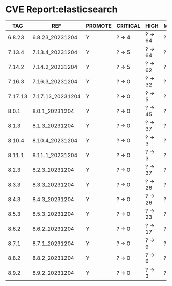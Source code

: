 # CVE Report:elasticsearch
|   TAG   |       REF        | PROMOTE | CRITICAL |  HIGH   |  MEDIUM  |   LOW    | UNKNOWN |
|---------|------------------|---------|----------|---------|----------|----------|---------|
| 6.8.23  | 6.8.23_20231204  | Y       | ? -> 4   | ? -> 64 | ? -> 495 | ? -> 555 | ? -> 0  |
| 7.13.4  | 7.13.4_20231204  | Y       | ? -> 5   | ? -> 64 | ? -> 378 | ? -> 264 | ? -> 1  |
| 7.14.2  | 7.14.2_20231204  | Y       | ? -> 5   | ? -> 62 | ? -> 381 | ? -> 264 | ? -> 1  |
| 7.16.3  | 7.16.3_20231204  | Y       | ? -> 0   | ? -> 32 | ? -> 428 | ? -> 211 | ? -> 0  |
| 7.17.13 | 7.17.13_20231204 | Y       | ? -> 0   | ? -> 5  | ? -> 27  | ? -> 27  | ? -> 0  |
| 8.0.1   | 8.0.1_20231204   | Y       | ? -> 0   | ? -> 45 | ? -> 399 | ? -> 206 | ? -> 0  |
| 8.1.3   | 8.1.3_20231204   | Y       | ? -> 0   | ? -> 37 | ? -> 391 | ? -> 185 | ? -> 0  |
| 8.10.4  | 8.10.4_20231204  | Y       | ? -> 0   | ? -> 3  | ? -> 18  | ? -> 24  | ? -> 0  |
| 8.11.1  | 8.11.1_20231204  | Y       | ? -> 0   | ? -> 3  | ? -> 14  | ? -> 20  | ? -> 0  |
| 8.2.3   | 8.2.3_20231204   | Y       | ? -> 0   | ? -> 37 | ? -> 379 | ? -> 171 | ? -> 0  |
| 8.3.3   | 8.3.3_20231204   | Y       | ? -> 0   | ? -> 26 | ? -> 367 | ? -> 171 | ? -> 0  |
| 8.4.3   | 8.4.3_20231204   | Y       | ? -> 0   | ? -> 26 | ? -> 149 | ? -> 73  | ? -> 0  |
| 8.5.3   | 8.5.3_20231204   | Y       | ? -> 0   | ? -> 23 | ? -> 128 | ? -> 62  | ? -> 0  |
| 8.6.2   | 8.6.2_20231204   | Y       | ? -> 0   | ? -> 17 | ? -> 63  | ? -> 58  | ? -> 0  |
| 8.7.1   | 8.7.1_20231204   | Y       | ? -> 0   | ? -> 9  | ? -> 41  | ? -> 44  | ? -> 0  |
| 8.8.2   | 8.8.2_20231204   | Y       | ? -> 0   | ? -> 6  | ? -> 30  | ? -> 34  | ? -> 0  |
| 8.9.2   | 8.9.2_20231204   | Y       | ? -> 0   | ? -> 3  | ? -> 23  | ? -> 29  | ? -> 0  |
